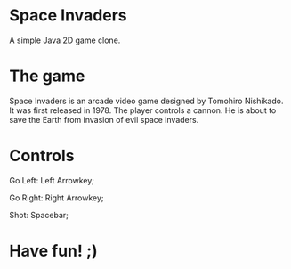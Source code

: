 # Space Invaders
A simple Java 2D game clone.


# The game
Space Invaders is an arcade video game designed by Tomohiro Nishikado. It was first released in 1978. The player controls a cannon. He is about to save the Earth from invasion of evil space 
invaders.


# Controls
Go Left: Left Arrowkey;

Go Right: Right Arrowkey;

Shot: Spacebar;



# Have fun! ;)
